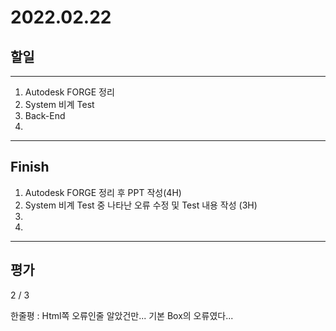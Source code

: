 # 2022.02.22

## 할일

------

1. Autodesk FORGE 정리
2. System 비계 Test 
3. Back-End
4. 



------

## Finish

1. Autodesk FORGE 정리 후 PPT 작성(4H)
2. System 비계 Test 중 나타난 오류 수정 및 Test 내용 작성 (3H)
3. 
4. 

------

## 평가

2 / 3

한줄평 : Html쪽 오류인줄 알았건만... 기본 Box의 오류였다...
